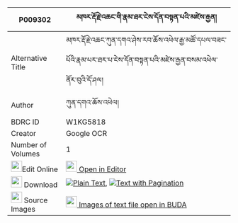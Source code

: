 |P009302|མཁར་རྡོ་རྗེ་འཆང་གི་རྣམ་ཐར་ངེས་དོན་བསྟན་པའི་མཛེས་རྒྱན། 
| --- | --- 
|Alternative Title |མཁར་རྡོ་རྗེ་འཆང་ཀུན་དགའ་ཤེས་རབ་ཆོས་འཕེལ་རྒྱ་མཚོ་དཔལ་བཟང་པོའི་རྣམ་པར་ཐར་པ་ངེས་དོན་བསྟན་པའི་མཛེས་རྒྱན་བསམ་འཕེལ་ནོར་བུའི་དོ་ཤལ།
|Author| ཀུན་དགའ་ཆོས་འཕེལ།
|BDRC ID | W1KG5818
|Creator | Google OCR
|Number of Volumes| 1
|<img width="25" src="https://img.icons8.com/color/25/000000/edit-property.png">Edit Online| [<img width="25" src="https://avatars.githubusercontent.com/u/45091458?s=200&v=4"> Open in Editor](http://editor.openpecha.org/P009302)
|<img width="25" src="https://img.icons8.com/fluent/48/000000/download-2.png"/>  Download | [![](https://img.icons8.com/color/20/000000/txt.png)Plain Text](https://github.com/Openpecha/P009302/releases/download/v1/khar_dorje_chang_gi_namtar_nge_plain_P009302.zip), [![](https://img.icons8.com/color/20/000000/txt.png)Text with Pagination](https://github.com/Openpecha/P009302/releases/download/v1/khar_dorje_chang_gi_namtar_nge_pages_P009302.zip)
|<img width="25" src="https://img.icons8.com/plasticine/100/000000/pictures-folder.png"/>  Source Images | [<img width="25" src="https://library.bdrc.io/icons/BUDA-small.svg"> Images of text file open in BUDA](https://library.bdrc.io/show/bdr:W1KG5818)